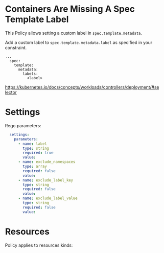 # Containers Are Missing A Spec Template Label

This Policy allows setting a custom label in `spec.template.metadata`.


Add a custom label to `spec.template.metadata.label` as specified in your constraint.  
```
...
  spec:
    template:
      metadata:
        labels:
          <label>
```
https://kubernetes.io/docs/concepts/workloads/controllers/deployment/#selector


# Settings

Rego parameters:
```yaml
  settings:
    parameters:
      - name: label
        type: string
        required: true
        value:
      - name: exclude_namespaces
        type: array
        required: false
        value:
      - name: exclude_label_key
        type: string
        required: false
        value:
      - name: exclude_label_value
        type: string
        required: false
        value:
```

# Resources
Policy applies to resources kinds:


